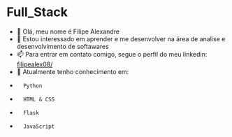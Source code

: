 # Full_Stack

- 👋 Olá, meu nome é Filipe Alexandre
- 👀 Estou interessado em aprender e me desenvolver na área de analise e desenvolvimento de softawares
- 📫 Para entrar em contato comigo, segue o perfil do meu linkedin: [filipealex08/](https://www.linkedin.com/in/filipealex08/)
- 🌱 Atualmente tenho conhecimento em:
-       Python
-       HTML & CSS
-       Flask
-       JavaScript


<!---
Filipe-Alex08/Filipe-Alex08 is a ✨ special ✨ repository because its `README.md` (this file) appears on your GitHub profile.
You can click the Preview link to take a look at your changes.
--->
